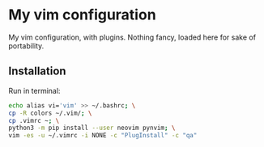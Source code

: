 # My vim configuration

My vim configuration, with plugins. Nothing fancy, loaded here for sake of portability.

## Installation
Run in terminal:
```bash
echo alias vi='vim' >> ~/.bashrc; \
cp -R colors ~/.vim/; \
cp .vimrc ~; \
python3 -m pip install --user neovim pynvim; \
vim -es -u ~/.vimrc -i NONE -c "PlugInstall" -c "qa"
```

